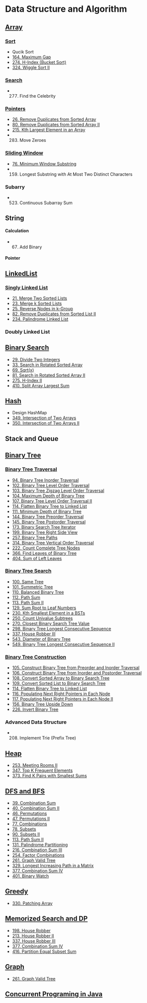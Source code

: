 # Data Structure and Algorithm

## [Array](https://github.com/RagingPsyduck/Data-Structures-and-Algorithms-in-Java/tree/master/Array)
### [Sort](https://github.com/RagingPsyduck/Data-Structures-and-Algorithms-in-Java/tree/master/Array/Sort)
* Qucik Sort
* [164. Maximum Gap](https://github.com/RagingPsyduck/Data-Structures-and-Algorithms-in-Java/tree/master/Array/Sort/164.%20Maximum%20Gap)
* [274. H-Index (Bucket Sort)](https://github.com/RagingPsyduck/Data-Structures-and-Algorithms-in-Java/tree/master/Array/Sort/274.%20H-Index)
* [324. Wiggle Sort II](https://github.com/RagingPsyduck/Data-Structures-and-Algorithms-in-Java/tree/master/Array/Sort/324.%20Wiggle%20Sort%20II)


### [Search](https://github.com/RagingPsyduck/Data-Structures-and-Algorithms-in-Java/tree/master/Array/Search)
* 277. Find the Celebrity




### [Pointers](https://github.com/RagingPsyduck/Data-Structures-and-Algorithms-in-Java/tree/master/Array/Pointers)
* [26. Remove Duplicates from Sorted Array](https://github.com/RagingPsyduck/Data-Structures-and-Algorithms-in-Java/tree/master/Array/Pointers/26.%20Remove%20Duplicates%20from%20Sorted%20Array)
* [80. Remove Duplicates from Sorted Array II](https://github.com/RagingPsyduck/Data-Structures-and-Algorithms-in-Java/tree/master/Array/Pointers/80.%20Remove%20Duplicates%20from%20Sorted%20Array%20II)
* [215. Kth Largest Element in an Array](https://github.com/RagingPsyduck/Data-Structures-and-Algorithms-in-Java/tree/master/Array/Pointers/215.%20Kth%20Largest%20Element%20in%20an%20Array)
* 283. Move Zeroes

### [Sliding Window](https://github.com/RagingPsyduck/Data-Structures-and-Algorithms-in-Java/tree/master/Array/Sliding%20Window)
* [76. Minimum Window Substring](https://github.com/RagingPsyduck/Data-Structures-and-Algorithms-in-Java/tree/master/Array/Sliding%20Window/76.%20Minimum%20Window%20Substring)
* 159. Longest Substring with At Most Two Distinct Characters

### Subarry
* 523. Continuous Subarray Sum

## String
#### Calculation
* 67. Add Binary

#### Pointer


## [LinkedList](https://github.com/RagingPsyduck/Data-Structures-and-Algorithms-in-Java/tree/master/LinkedList)

### [Singly Linked List](https://github.com/RagingPsyduck/Data-Structures-and-Algorithms-in-Java/tree/master/LinkedList/Singly%20Linked%20List)
* [21. Merge Two Sorted Lists](https://github.com/RagingPsyduck/Data-Structures-and-Algorithms-in-Java/tree/master/LinkedList/Singly%20Linked%20List/21.%20Merge%20Two%20Sorted%20Lists)
* [23. Merge k Sorted Lists](https://github.com/RagingPsyduck/Data-Structures-and-Algorithms-in-Java/tree/master/LinkedList/Singly%20Linked%20List/23.%20Merge%20k%20Sorted%20Lists)
* [25. Reverse Nodes in k-Group](https://github.com/RagingPsyduck/Data-Structures-and-Algorithms-in-Java/tree/master/LinkedList/Singly%20Linked%20List/25.%20Reverse%20Nodes%20in%20k-Group)
* [82. Remove Duplicates from Sorted List II](https://github.com/RagingPsyduck/Data-Structures-and-Algorithms-in-Java/tree/master/LinkedList/Singly%20Linked%20List/82.%20Remove%20Duplicates%20from%20Sorted%20List%20II)
* [234. Palindrome Linked List](https://github.com/RagingPsyduck/Data-Structures-and-Algorithms-in-Java/tree/master/LinkedList/Singly%20Linked%20List/234.%20Palindrome%20Linked%20List)

### Doubly Linked List


## [Binary Search](https://github.com/RagingPsyduck/Data-Structures-and-Algorithms-in-Java/tree/master/Binary%20Search)
* [29. Divide Two Integers](https://github.com/RagingPsyduck/Data-Structures-and-Algorithms-in-Java/tree/master/Binary%20Search/29.%20Divide%20Two%20Integers)
* [33. Search in Rotated Sorted Array](https://github.com/RagingPsyduck/Data-Structures-and-Algorithms-in-Java/tree/master/Binary%20Search/33.%20Search%20in%20Rotated%20Sorted%20Array)
* [69. Sqrt(x)](https://github.com/RagingPsyduck/Data-Structures-and-Algorithms-in-Java/tree/master/Binary%20Search/69.%20Sqrt(x))
* [81. Search in Rotated Sorted Array II](https://github.com/RagingPsyduck/Data-Structures-and-Algorithms-in-Java/tree/master/Binary%20Search/81.%20Search%20in%20Rotated%20Sorted%20Array%20II)
* [275. H-Index II](https://github.com/RagingPsyduck/Data-Structures-and-Algorithms-in-Java/tree/master/Binary%20Search/275.%20H-Index%20II)
* [410. Split Array Largest Sum](https://github.com/RagingPsyduck/Data-Structures-and-Algorithms-in-Java/tree/master/Binary%20Search/410.%20Split%20Array%20Largest%20Sum)

## [Hash](https://github.com/RagingPsyduck/Data-Structures-and-Algorithms-in-Java/tree/master/Hash)
* Design HashMap
* [349. Intersection of Two Arrays](https://github.com/RagingPsyduck/Data-Structures-and-Algorithms-in-Java/tree/master/Hash/349.%20Intersection%20of%20Two%20Arrays)
* [350. Intersection of Two Arrays II](https://github.com/RagingPsyduck/Data-Structures-and-Algorithms-in-Java/tree/master/Hash/350.%20Intersection%20of%20Two%20Arrays%20II)

## Stack and Queue

## [Binary Tree](https://github.com/RagingPsyduck/Data-Structures-and-Algorithms-in-Java/tree/master/Binary%20Tree)

### [Binary Tree Traversal](https://github.com/RagingPsyduck/Data-Structures-and-Algorithms-in-Java/tree/master/Binary%20Tree/Binary%20Tree%20Traversal)
* [94. Binary Tree Inorder Traversal](https://github.com/RagingPsyduck/Data-Structures-and-Algorithms-in-Java/tree/master/Binary%20Tree/Binary%20Tree%20Traversal/94.%20Binary%20Tree%20Inorder%20Traversal)
* [102. Binary Tree Level Order Traversal](https://github.com/RagingPsyduck/Data-Structures-and-Algorithms-in-Java/tree/master/Binary%20Tree/Binary%20Tree%20Traversal/102.%20Binary%20Tree%20Level%20Order%20Traversal)
* [103. Binary Tree Zigzag Level Order Traversal](https://github.com/RagingPsyduck/Data-Structures-and-Algorithms-in-Java/tree/master/Binary%20Tree/Binary%20Tree%20Traversal/103.%20Binary%20Tree%20Zigzag%20Level%20Order%20Traversal)
* [104. Maximum Depth of Binary Tree](https://github.com/RagingPsyduck/Data-Structures-and-Algorithms-in-Java/tree/master/Binary%20Tree/Binary%20Tree%20Traversal/104.%20Maximum%20Depth%20of%20Binary%20Tree)
* [107. Binary Tree Level Order Traversal II](https://github.com/RagingPsyduck/Data-Structures-and-Algorithms-in-Java/tree/master/Binary%20Tree/Binary%20Tree%20Traversal/107.%20Binary%20Tree%20Level%20Order%20Traversal%20II2)
* [114. Flatten Binary Tree to Linked List](https://github.com/RagingPsyduck/Data-Structures-and-Algorithms-in-Java/tree/master/Binary%20Tree/Binary%20Tree%20Traversal/114.%20Flatten%20Binary%20Tree%20to%20Linked%20List)
* [111. Minimum Depth of Binary Tree](https://github.com/RagingPsyduck/Data-Structures-and-Algorithms-in-Java/tree/master/Binary%20Tree/Binary%20Tree%20Traversal/111.%20Minimum%20Depth%20of%20Binary%20Tree)
* [144. Binary Tree Preorder Traversal](https://github.com/RagingPsyduck/Data-Structures-and-Algorithms-in-Java/tree/master/Binary%20Tree/Binary%20Tree%20Traversal/144.%20Binary%20Tree%20Preorder%20Traversal)
* [145. Binary Tree Postorder Traversal](https://github.com/RagingPsyduck/Data-Structures-and-Algorithms-in-Java/tree/master/Binary%20Tree/Binary%20Tree%20Traversal/145.%20Binary%20Tree%20Postorder%20Traversal)
* [173. Binary Search Tree Iterator](https://github.com/RagingPsyduck/Data-Structures-and-Algorithms-in-Java/tree/master/Binary%20Tree/Binary%20Tree%20Traversal/173.%20Binary%20Search%20Tree%20Iterator)
* [199. Binary Tree Right Side View](https://github.com/RagingPsyduck/Data-Structures-and-Algorithms-in-Java/tree/master/Binary%20Tree/Binary%20Tree%20Traversal/199.%20Binary%20Tree%20Right%20Side%20View)
* [257. Binary Tree Paths](https://github.com/RagingPsyduck/Data-Structures-and-Algorithms-in-Java/tree/master/Binary%20Tree/Binary%20Tree%20Traversal/257.%20Binary%20Tree%20Paths)
* [314. Binary Tree Vertical Order Traversal](https://github.com/RagingPsyduck/Data-Structures-and-Algorithms-in-Java/tree/master/Binary%20Tree/Binary%20Tree%20Traversal/314.%20Binary%20Tree%20Vertical%20Order%20Traversal)
* [222. Count Complete Tree Nodes](https://github.com/RagingPsyduck/Data-Structures-and-Algorithms-in-Java/tree/master/Binary%20Tree/Binary%20Tree%20Traversal/222.%20Count%20Complete%20Tree%20Nodes)
* [366. Find Leaves of Binary Tree](https://github.com/RagingPsyduck/Data-Structures-and-Algorithms-in-Java/tree/master/Binary%20Tree/Binary%20Tree%20Traversal/366.%20Find%20Leaves%20of%20Binary%20Tree)
* [404. Sum of Left Leaves](https://github.com/RagingPsyduck/Data-Structures-and-Algorithms-in-Java/tree/master/Binary%20Tree/Binary%20Tree%20Traversal/404.%20Sum%20of%20Left%20Leaves)

### [Binary Tree Search](https://github.com/RagingPsyduck/Data-Structures-and-Algorithms-in-Java/tree/master/Binary%20Tree/Binary%20Tree%20Search)
* [100. Same Tree](https://github.com/RagingPsyduck/Data-Structures-and-Algorithms-in-Java/tree/master/Binary%20Tree/Binary%20Tree%20Search/100.%20Same%20Tree)
* [101. Symmetric Tree](https://github.com/RagingPsyduck/Data-Structures-and-Algorithms-in-Java/tree/master/Binary%20Tree/Binary%20Tree%20Search/101.%20Symmetric%20Tree)
* [110. Balanced Binary Tree](https://github.com/RagingPsyduck/Data-Structures-and-Algorithms-in-Java/tree/master/Binary%20Tree/Binary%20Tree%20Search/110.%20Balanced%20Binary%20Tree)
* [112. Path Sum](https://github.com/RagingPsyduck/Data-Structures-and-Algorithms-in-Java/tree/master/Binary%20Tree/Binary%20Tree%20Search/112.%20Path%20Sum)
* [113. Path Sum II](https://github.com/RagingPsyduck/Data-Structures-and-Algorithms-in-Java/tree/master/Binary%20Tree/Binary%20Tree%20Search/113.%20Path%20Sum%20II)
* [129. Sum Root to Leaf Numbers](https://github.com/RagingPsyduck/Data-Structures-and-Algorithms-in-Java/tree/master/Binary%20Tree/Binary%20Tree%20Search/129.%20Sum%20Root%20to%20Leaf%20Numbers)
* [230. Kth Smallest Element in a BSTs](https://github.com/RagingPsyduck/Data-Structures-and-Algorithms-in-Java/tree/master/Binary%20Tree/Binary%20Tree%20Search/230.%20Kth%20Smallest%20Element%20in%20a%20BST)
* [250. Count Univalue Subtrees](https://github.com/RagingPsyduck/Data-Structures-and-Algorithms-in-Java/tree/master/Binary%20Tree/Binary%20Tree%20Search/250.%20Count%20Univalue%20Subtrees)
* [270. Closest Binary Search Tree Value](https://github.com/RagingPsyduck/Data-Structures-and-Algorithms-in-Java/tree/master/Binary%20Tree/Binary%20Tree%20Search/270.%20Closest%20Binary%20Search%20Tree%20Value)
* [298. Binary Tree Longest Consecutive Sequence](https://github.com/RagingPsyduck/Data-Structures-and-Algorithms-in-Java/tree/master/Binary%20Tree/Binary%20Tree%20Search/298.%20Binary%20Tree%20Longest%20Consecutive%20Sequence)
* [337. House Robber III](https://github.com/RagingPsyduck/Data-Structures-and-Algorithms-in-Java/tree/master/Memorized%20Search%20and%20DP%20/337.%20House%20Robber%20III)
* [543. Diameter of Binary Tree](https://github.com/RagingPsyduck/Data-Structures-and-Algorithms-in-Java/tree/master/Binary%20Tree/Binary%20Tree%20Search/543.%20Diameter%20of%20Binary%20Tree)
* [549. Binary Tree Longest Consecutive Sequence II](https://github.com/RagingPsyduck/Data-Structures-and-Algorithms-in-Java/tree/master/Binary%20Tree/Binary%20Tree%20Search/549.%20Binary%20Tree%20Longest%20Consecutive%20Sequence%20II)


### [Binary Tree Construction](https://github.com/RagingPsyduck/Data-Structures-and-Algorithms-in-Java/tree/master/Binary%20Tree/Binary%20Tree%20Construcion)
* [105. Construct Binary Tree from Preorder and Inorder Traversal](https://github.com/RagingPsyduck/Data-Structures-and-Algorithms-in-Java/tree/master/Binary%20Tree/Binary%20Tree%20Construcion/105.%20Construct%20Binary%20Tree%20from%20Preorder%20and%20Inorder%20Traversal)
* [106. Construct Binary Tree from Inorder and Postorder Traversal](https://github.com/RagingPsyduck/Data-Structures-and-Algorithms-in-Java/tree/master/Binary%20Tree/Binary%20Tree%20Construcion/106.%20Construct%20Binary%20Tree%20from%20Inorder%20and%20Postorder%20Traversal)
* [108. Convert Sorted Array to Binary Search Tree](https://github.com/RagingPsyduck/Data-Structures-and-Algorithms-in-Java/tree/master/Binary%20Tree/Binary%20Tree%20Construcion/108.%20Convert%20Sorted%20Array%20to%20Binary%20Search%20Tree)
* [109. Convert Sorted List to Binary Search Tree](https://github.com/RagingPsyduck/Data-Structures-and-Algorithms-in-Java/tree/master/Binary%20Tree/Binary%20Tree%20Construcion/109.%20Convert%20Sorted%20List%20to%20Binary%20Search%20Tree)
* [114. Flatten Binary Tree to Linked List](https://github.com/RagingPsyduck/Data-Structures-and-Algorithms-in-Java/tree/master/Binary%20Tree/Binary%20Tree%20Construcion/114.%20Flatten%20Binary%20Tree%20to%20Linked%20List)
* [116. Populating Next Right Pointers in Each Node](https://github.com/RagingPsyduck/Data-Structures-and-Algorithms-in-Java/tree/master/Binary%20Tree/Binary%20Tree%20Construcion/116.%20Populating%20Next%20Right%20Pointers%20in%20Each%20Node)
* [117. Populating Next Right Pointers in Each Node II](https://github.com/RagingPsyduck/Data-Structures-and-Algorithms-in-Java/tree/master/Binary%20Tree/Binary%20Tree%20Construcion/117.%20Populating%20Next%20Right%20Pointers%20in%20Each%20Node%20II)
* [156. Binary Tree Upside Down](https://github.com/RagingPsyduck/Data-Structures-and-Algorithms-in-Java/tree/master/Binary%20Tree/Binary%20Tree%20Construcion/156.%20Binary%20Tree%20Upside%20Down)
* [226. Invert Binary Tree](https://github.com/RagingPsyduck/Data-Structures-and-Algorithms-in-Java/tree/master/Binary%20Tree/Binary%20Tree%20Construcion/226.%20Invert%20Binary%20Tree)

### Advanced Data Structure
* 208. Implement Trie (Prefix Tree)

## [Heap](https://github.com/RagingPsyduck/Data-Structures-and-Algorithms-in-Java/tree/master/Heap)
* [253. Meeting Rooms II](https://github.com/RagingPsyduck/Data-Structures-and-Algorithms-in-Java/tree/master/Heap/253.%20Meeting%20Rooms%20II)
* [347. Top K Frequent Elements](https://github.com/RagingPsyduck/Data-Structures-and-Algorithms-in-Java/tree/master/Heap/347.%20Top%20K%20Frequent%20Elements)
* [373. Find K Pairs with Smallest Sums](https://github.com/RagingPsyduck/Data-Structures-and-Algorithms-in-Java/tree/master/Heap/373.%20Find%20K%20Pairs%20with%20Smallest%20Sums)




## [DFS and BFS](https://github.com/RagingPsyduck/Data-Structures-and-Algorithms-in-Java/tree/master/BFS%26DFS)

* [39. Combination Sum](https://github.com/RagingPsyduck/Data-Structures-and-Algorithms-in-Java/tree/master/BFS%26DFS/39.%20Combination%20Sum)
* [40. Combination Sum II](https://github.com/RagingPsyduck/Data-Structures-and-Algorithms-in-Java/tree/master/BFS%26DFS/40.%20Combination%20Sum%20II)
* [46. Permutations](https://github.com/RagingPsyduck/Data-Structures-and-Algorithms-in-Java/tree/master/BFS%26DFS/46.%20Permutations)
* [47. Permutations II](https://github.com/RagingPsyduck/Data-Structures-and-Algorithms-in-Java/tree/master/BFS%26DFS/47.%20Permutations%20II)
* [77. Combinations](https://github.com/RagingPsyduck/Data-Structures-and-Algorithms-in-Java/tree/master/BFS%26DFS/77.%20Combinations)
* [78. Subsets](https://github.com/RagingPsyduck/Data-Structures-and-Algorithms-in-Java/tree/master/BFS%26DFS/78.%20Subsets)
* [90. Subsets II](https://github.com/RagingPsyduck/Data-Structures-and-Algorithms-in-Java/tree/master/BFS%26DFS/90.%20Subsets%20II)
* [113. Path Sum II](https://github.com/RagingPsyduck/Data-Structures-and-Algorithms-in-Java/tree/master/BFS%26DFS/131.%20Palindrome%20Partitioning)
* [131. Palindrome Partitioning](https://github.com/RagingPsyduck/Data-Structures-and-Algorithms-in-Java/tree/master/BFS%26DFS/131.%20Palindrome%20Partitioning)
* [216. Combination Sum III](https://github.com/RagingPsyduck/Data-Structures-and-Algorithms-in-Java/tree/master/BFS%26DFS/216.%20Combination%20Sum%20III)
* [254. Factor Combinations](https://github.com/RagingPsyduck/Data-Structures-and-Algorithms-in-Java/tree/master/BFS%26DFS/254.%20Factor%20Combinations)
* [261. Graph Valid Tree](https://github.com/RagingPsyduck/Data-Structures-and-Algorithms-in-Java/tree/master/Graph/261.%20Graph%20Valid%20Tree)
* [329. Longest Increasing Path in a Matrix](https://github.com/RagingPsyduck/Data-Structures-and-Algorithms-in-Java/tree/master/BFS%26DFS/329.%20Longest%20Increasing%20Path%20in%20a%20Matrix)
* [377. Combination Sum IV](https://github.com/RagingPsyduck/Data-Structures-and-Algorithms-in-Java/tree/master/Memorized%20Search%20and%20DP%20/377.%20Combination%20Sum%20IV)
* [401. Binary Watch](https://github.com/RagingPsyduck/Data-Structures-and-Algorithms-in-Java/tree/master/BFS%26DFS/401.%20Binary%20Watch)

## [Greedy](https://github.com/RagingPsyduck/Data-Structures-and-Algorithms-in-Java/tree/master/Greedy)
* [330. Patching Array](https://github.com/RagingPsyduck/Data-Structures-and-Algorithms-in-Java/tree/master/Greedy/330.%20Patching%20Array)

## [Memorized Search and DP](https://github.com/RagingPsyduck/Data-Structures-and-Algorithms-in-Java/tree/master/Memorized%20Search%20and%20DP%20)
* [198. House Robber](https://github.com/RagingPsyduck/Data-Structures-and-Algorithms-in-Java/tree/master/Memorized%20Search%20and%20DP%20/198.%20House%20Robber)
* [213. House Robber II](https://github.com/RagingPsyduck/Data-Structures-and-Algorithms-in-Java/tree/master/Memorized%20Search%20and%20DP%20/213.%20House%20Robber%20II)
* [337. House Robber III](https://github.com/RagingPsyduck/Data-Structures-and-Algorithms-in-Java/tree/master/Memorized%20Search%20and%20DP%20/337.%20House%20Robber%20III)
* [377. Combination Sum IV](https://github.com/RagingPsyduck/Data-Structures-and-Algorithms-in-Java/tree/master/Memorized%20Search%20and%20DP%20/377.%20Combination%20Sum%20IV)
* [416. Partition Equal Subset Sum](https://github.com/RagingPsyduck/Data-Structures-and-Algorithms-in-Java/tree/master/Memorized%20Search%20and%20DP%20/416.%20Partition%20Equal%20Subset%20Sum)

## [Graph](https://github.com/RagingPsyduck/Data-Structures-and-Algorithms-in-Java/tree/master/Graph)
* [261. Graph Valid Tree](https://github.com/RagingPsyduck/Data-Structures-and-Algorithms-in-Java/tree/master/Graph/261.%20Graph%20Valid%20Tree)

## [Concurrent Programing in Java](https://github.com/RagingPsyduck/Data-Structures-and-Algorithms-in-Java/tree/master/Concurrent%20Programing%20in%20Java)                                                   